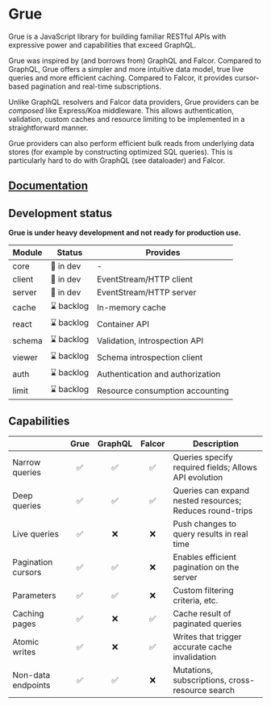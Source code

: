 Grue
====

Grue is a JavaScript library for building familiar RESTful APIs with expressive power and capabilities that exceed GraphQL.

Grue was inspired by (and borrows from) GraphQL and Falcor. Compared to GraphQL, Grue offers a simpler and more intuitive data model, true live queries and more efficient caching. Compared to Falcor, it provides cursor-based pagination and real-time subscriptions.

Unlike GraphQL resolvers and Falcor data providers, Grue providers can be _composed_ like Express/Koa middleware. This allows authentication, validation, custom caches and resource limiting to be implemented in a straightforward manner.

Grue providers can also perform efficient bulk reads from underlying data stores (for example by constructing optimized SQL queries). This is particularly hard to do with GraphQL (see dataloader) and Falcor.

## [Documentation](https://aravindet.github.io/grue)

## Development status

**Grue is under heavy development and not ready for production use.**

| Module | Status     | Provides
|--------|------------|-------------
| core   | 🚧 in dev  | - |
| client | 🚧 in dev  | EventStream/HTTP client
| server | 🚧 in dev  | EventStream/HTTP server
| cache  | ⌛ backlog | In-memory cache
| react  | ⌛ backlog | Container API
| schema | ⌛ backlog | Validation, introspection API
| viewer | ⌛ backlog | Schema introspection client
| auth   | ⌛ backlog | Authentication and authorization
| limit  | ⌛ backlog | Resource consumption accounting

## Capabilities

|                    | Grue | GraphQL | Falcor | Description
|--------------------|:----:|:-------:|:------:|-------------
| Narrow queries     | ✅ | ✅ | ✅ | Queries specify required fields; Allows API evolution
| Deep queries       | ✅ | ✅ | ✅ | Queries can expand nested resources; Reduces round-trips
| Live queries       | ✅ | ❌ | ❌ | Push changes to query results in real time
| Pagination cursors | ✅ | ✅ | ❌ | Enables efficient pagination on the server
| Parameters         | ✅ | ✅ | ❌ | Custom filtering criteria, etc.
| Caching pages      | ✅ | ❌ | ✅ | Cache result of paginated queries
| Atomic writes      | ✅ | ❌ | ✅ | Writes that trigger accurate cache invalidation
| Non-data endpoints | ✅ | ✅ | ❌ | Mutations, subscriptions, cross-resource search
